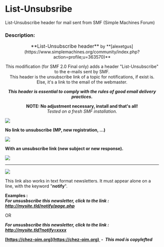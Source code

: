 # List-Unsubsribe
List-Unsubscribe header for mail sent from SMF (Simple Machines Forum)

<div id="descript">

### Description:

<div align="center"><span style="font-size: 12pt;" class="bbc_size">**List-Unsubscribe header**</span>  
by **[alexetgus](https://www.simplemachines.org/community/index.php?action=profile;u=363570)**  

This modification (for SMF 2.0 Final only) adds a header "List-Unsubscribe" to the e-mails sent by SMF.  
This header is the unsubscribe link of a topic for notifications, if exist is. Else, it's a link to the email of the webmaster.  

**_This header is essential to comply with the rules of good email delivery practices._**  

**NOTE: No adjustment necessary, install and that's all!**  
_Tested on a fresh SMF installation._  
</div>

![](https://i.imgur.com/5e2qvzE.png)  

<span class="bbc_u">**No link to unsubscribe (MP, new registration, ...)**</span>  

![](https://i.imgur.com/8MzVi2I.png)  

<span class="bbc_u">**With an unsubscribe link (new subject or new response).**</span>  

![](https://i.imgur.com/xidrSlW.png)  

* * *

![](https://i.imgur.com/DM93QfE.png)  

This link also works in text format newsletters. It must appear alone on a line, with the keyword "**notify**".  

**Examples :**  
_**For unsusbscribe this newsletter, click to the link :  
http://mysite.tld/notify/page.php**_  

OR  

_**For unsusbscribe this newsletter, click to the link :  
http://mysite.tld?notify=xxxx**_  

**[https://chez-oim.org](https://chez-oim.org)  -  _This mod is copylefted_**  
</div>
